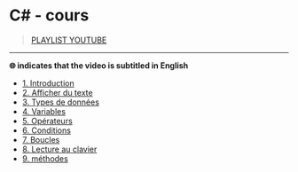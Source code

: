 # C# - cours

> [PLAYLIST YOUTUBE](https://www.youtube.com/playlist?list=PLrSOXFDHBtfGBHAMEg9Om9nF_7R7h5mO7)

---

**🌐 indicates that the video is subtitled in English**

+ [1. Introduction](https://www.youtube.com/watch?v=uHUkndqnHAg)
+ [2. Afficher du texte](https://www.youtube.com/watch?v=T1ghHTJtdGQ)
+ [3. Types de données](https://www.youtube.com/watch?v=T4D2a2gbxYc)
+ [4. Variables](https://www.youtube.com/watch?v=Ssu2rZUZY64)
+ [5. Opérateurs](https://www.youtube.com/watch?v=9zUUp3HOtxo)
+ [6. Conditions](https://www.youtube.com/watch?v=QkOUHfTVXEI)
+ [7. Boucles](https://www.youtube.com/watch?v=1-Gnxzr5Neo)
+ [8. Lecture au clavier](https://www.youtube.com/watch?v=qqx6uARSewY)
+ [9. méthodes](https://www.youtube.com/watch?v=nKmPXDdfA3s)
